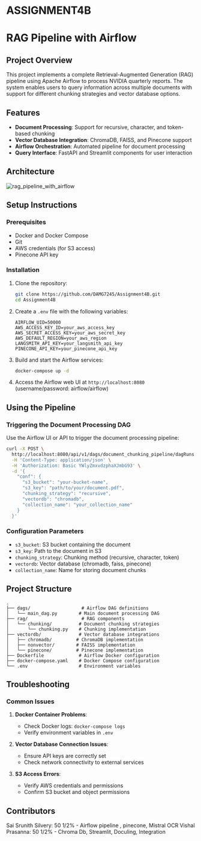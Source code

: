 # ASSIGNMENT4B
# RAG Pipeline with Airflow

## Project Overview
This project implements a complete Retrieval-Augmented Generation (RAG) pipeline using Apache Airflow to process NVIDIA quarterly reports. The system enables users to query information across multiple documents with support for different chunking strategies and vector database options.

## Features

- **Document Processing**: Support for recursive, character, and token-based chunking
- **Vector Database Integration**: ChromaDB, FAISS, and Pinecone support
- **Airflow Orchestration**: Automated pipeline for document processing
- **Query Interface**: FastAPI and Streamlit components for user interaction
## Architecture

![rag_pipeline_with_airflow](https://github.com/user-attachments/assets/c69400c5-6b46-4031-9b00-f9ae76c0d46e)


## Setup Instructions

### Prerequisites
- Docker and Docker Compose
- Git
- AWS credentials (for S3 access)
- Pinecone API key

### Installation

1. Clone the repository:
   ```bash
   git clone https://github.com/DAMG7245/Assignment4B.git
   cd Assignment4B
   ```

2. Create a `.env` file with the following variables:
   ```
   AIRFLOW_UID=50000
   AWS_ACCESS_KEY_ID=your_aws_access_key
   AWS_SECRET_ACCESS_KEY=your_aws_secret_key
   AWS_DEFAULT_REGION=your_aws_region
   LANGSMITH_API_KEY=your_langsmith_api_key
   PINECONE_API_KEY=your_pinecone_api_key
   ```

3. Build and start the Airflow services:
   ```bash
   docker-compose up -d
   ```

4. Access the Airflow web UI at `http://localhost:8080` (username/password: airflow/airflow)

## Using the Pipeline

### Triggering the Document Processing DAG

Use the Airflow UI or API to trigger the document processing pipeline:

```bash
curl -X POST \
  http://localhost:8080/api/v1/dags/document_chunking_pipeline/dagRuns \
  -H 'Content-Type: application/json' \
  -H 'Authorization: Basic YWlyZmxvdzphaXJmbG93' \
  -d '{
    "conf": {
      "s3_bucket": "your-bucket-name",
      "s3_key": "path/to/your/document.pdf",
      "chunking_strategy": "recursive",
      "vectordb": "chromadb",
      "collection_name": "your_collection_name"
    }
  }'
```

### Configuration Parameters
- `s3_bucket`: S3 bucket containing the document
- `s3_key`: Path to the document in S3
- `chunking_strategy`: Chunking method (recursive, character, token)
- `vectordb`: Vector database (chromadb, faiss, pinecone)
- `collection_name`: Name for storing document chunks

## Project Structure

```
.
├── dags/                   # Airflow DAG definitions
│   └── main_dag.py        # Main document processing DAG
├── rag/                    # RAG components
│   └── chunking/          # Document chunking strategies
│       └── chunking.py    # Chunking implementation
├── vectordb/              # Vector database integrations
│   ├── chromadb/         # ChromaDB implementation
│   ├── nonvector/        # FAISS implementation
│   └── pinecone/         # Pinecone implementation
├── Dockerfile             # Airflow Docker configuration
├── docker-compose.yaml    # Docker Compose configuration
└── .env                   # Environment variables
```

## Troubleshooting

### Common Issues

1. **Docker Container Problems**:
   - Check Docker logs: `docker-compose logs`
   - Verify environment variables in `.env`

2. **Vector Database Connection Issues**:
   - Ensure API keys are correctly set
   - Check network connectivity to external services

3. **S3 Access Errors**:
   - Verify AWS credentials and permissions
   - Confirm S3 bucket and object permissions

## Contributors
Sai Srunith Silvery: 50 1/2% - Airflow pipeline , pinecone, Mistral OCR
Vishal Prasanna: 50 1/2% - Chroma Db, Streamlit, Doculing, Integration
